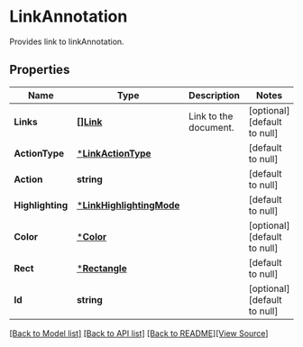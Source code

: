 # LinkAnnotation
Provides link to linkAnnotation.

## Properties
Name | Type | Description | Notes
------------ | ------------- | ------------- | -------------
**Links** | [**[]Link**](Link.md) | Link to the document. | [optional] [default to null]
**ActionType** | [***LinkActionType**](LinkActionType.md) |  | [default to null]
**Action** | **string** |  | [default to null]
**Highlighting** | [***LinkHighlightingMode**](LinkHighlightingMode.md) |  | [default to null]
**Color** | [***Color**](Color.md) |  | [optional] [default to null]
**Rect** | [***Rectangle**](Rectangle.md) |  | [default to null]
**Id** | **string** |  | [optional] [default to null]

[[Back to Model list]](../README.md#documentation-for-models) [[Back to API list]](../README.md#documentation-for-api-endpoints) [[Back to README]](../README.md)[[View Source]](../link_annotation.go)


